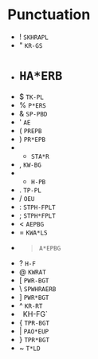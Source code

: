 # Punctuation

* ! `SKHRAPL`
* " `KR-GS`
* # `HA*ERB`
* $ `TK-PL`
* % `P*ERS`
* & `SP-PBD`
* ' `AE`
* ( `PREPB`
* ) `PR*EPB`
* * `STA*R`
* , `KW-BG`
* - `H-PB`
* . `TP-PL`
* / `OEU`
* : `STPH-FPLT`
* ; `STPH*FPLT`
* < `AEPBG`
* = `KWA*LS`
* > `A*EPBG`
* ? `H-F`
* @ `KWRAT`
* [ `PWR-BGT`
* \ `SPWHRAERB`
* ] `PWR*BGT`
* ^ `KR-RT`
* ` `KH-FG`
* { `TPR-BGT`
* | `PAO*EUP`
* } `TPR*BGT`
* ~ `T*LD`
